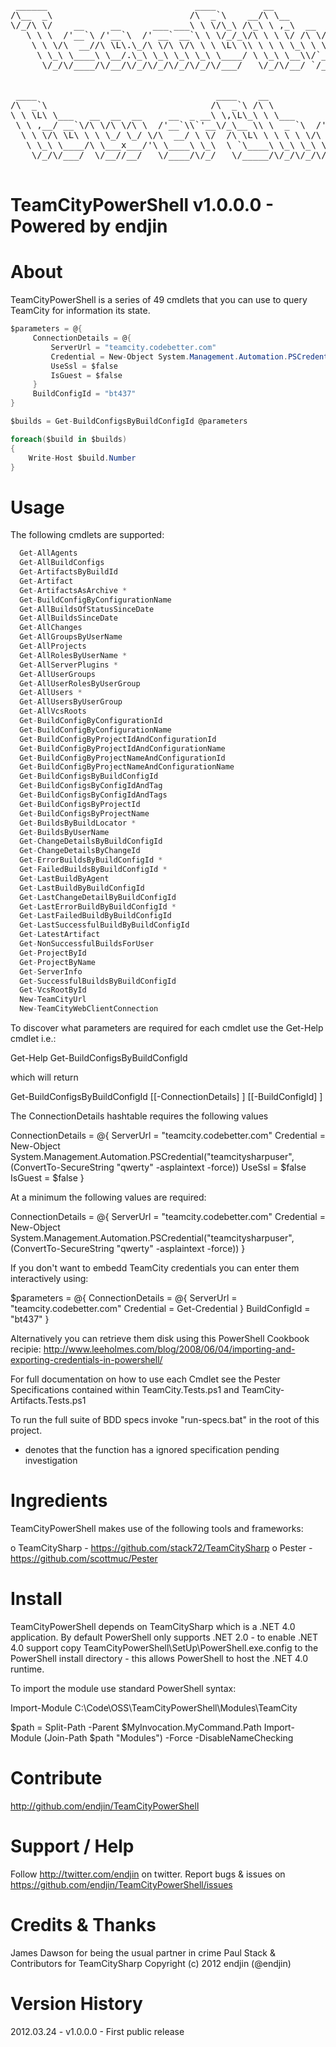 <pre>
 ______                            ____         __                
/\__  _\                          /\  _`\    __/\ \__             
\/_/\ \/    __     __      ___ ___\ \ \/\_\ /\_\ \ ,_\  __  __    
   \ \ \  /'__`\ /'__`\  /' __` __`\ \ \/_/_\/\ \ \ \/ /\ \/\ \   
    \ \ \/\  __//\ \L\.\_/\ \/\ \/\ \ \ \L\ \\ \ \ \ \_\ \ \_\ \  
     \ \_\ \____\ \__/.\_\ \_\ \_\ \_\ \____/ \ \_\ \__\\/`____ \ 
      \/_/\/____/\/__/\/_/\/_/\/_/\/_/\/___/   \/_/\/__/ `/___/> \
                                                            /\___/
                                                            \/__/ 
 ____                                  ____    __              ___   ___      
/\  _`\                               /\  _`\ /\ \            /\_ \ /\_ \     
\ \ \L\ \___   __  __  __     __  _ __\ \,\L\_\ \ \___      __\//\ \\//\ \    
 \ \ ,__/ __`\/\ \/\ \/\ \  /'__`\\`'__\/_\__ \\ \  _ `\  /'__`\\ \ \ \ \ \   
  \ \ \/\ \L\ \ \ \_/ \_/ \/\  __/ \ \/  /\ \L\ \ \ \ \ \/\  __/ \_\ \_\_\ \_ 
   \ \_\ \____/\ \___x___/'\ \____\ \_\  \ `\____\ \_\ \_\ \____\/\____\\____\
    \/_/\/___/  \/__//__/   \/____/\/_/   \/_____/\/_/\/_/\/____/\/____//____/

</pre>

TeamCityPowerShell v1.0.0.0 - Powered by endjin
===============================================

About 
=====

TeamCityPowerShell is a series of 49 cmdlets that you can use to query TeamCity for information its state.

```c#
$parameters = @{ 
	 ConnectionDetails = @{
		 ServerUrl = "teamcity.codebetter.com"
		 Credential = New-Object System.Management.Automation.PSCredential("teamcitysharpuser", (ConvertTo-SecureString "qwerty" -asplaintext -force))
		 UseSsl = $false
		 IsGuest = $false 
	 }
	 BuildConfigId = "bt437"
}

$builds = Get-BuildConfigsByBuildConfigId @parameters

foreach($build in $builds)
{
	Write-Host $build.Number
}
```


Usage
=====
The following cmdlets are supported:

```c#
  Get-AllAgents
  Get-AllBuildConfigs
  Get-ArtifactsByBuildId
  Get-Artifact
  Get-ArtifactsAsArchive *
  Get-BuildConfigByConfigurationName
  Get-AllBuildsOfStatusSinceDate
  Get-AllBuildsSinceDate
  Get-AllChanges
  Get-AllGroupsByUserName
  Get-AllProjects
  Get-AllRolesByUserName *
  Get-AllServerPlugins *
  Get-AllUserGroups
  Get-AllUserRolesByUserGroup
  Get-AllUsers *
  Get-AllUsersByUserGroup
  Get-AllVcsRoots
  Get-BuildConfigByConfigurationId
  Get-BuildConfigByConfigurationName
  Get-BuildConfigByProjectIdAndConfigurationId
  Get-BuildConfigByProjectIdAndConfigurationName
  Get-BuildConfigByProjectNameAndConfigurationId
  Get-BuildConfigByProjectNameAndConfigurationName
  Get-BuildConfigsByBuildConfigId
  Get-BuildConfigsByConfigIdAndTag
  Get-BuildConfigsByConfigIdAndTags
  Get-BuildConfigsByProjectId
  Get-BuildConfigsByProjectName
  Get-BuildsByBuildLocator *
  Get-BuildsByUserName
  Get-ChangeDetailsByBuildConfigId
  Get-ChangeDetailsByChangeId
  Get-ErrorBuildsByBuildConfigId *
  Get-FailedBuildsByBuildConfigId *
  Get-LastBuildByAgent
  Get-LastBuildByBuildConfigId
  Get-LastChangeDetailByBuildConfigId
  Get-LastErrorBuildByBuildConfigId *
  Get-LastFailedBuildByBuildConfigId
  Get-LastSuccessfulBuildByBuildConfigId
  Get-LatestArtifact
  Get-NonSuccessfulBuildsForUser
  Get-ProjectById
  Get-ProjectByName
  Get-ServerInfo
  Get-SuccessfulBuildsByBuildConfigId
  Get-VcsRootById
  New-TeamCityUrl
  New-TeamCityWebClientConnection
```
 
To discover what parameters are required for each cmdlet use the Get-Help cmdlet i.e.:
 
Get-Help Get-BuildConfigsByBuildConfigId

which will return

Get-BuildConfigsByBuildConfigId [[-ConnectionDetails] <Hashtable>] [[-BuildConfigId] <String>]

The ConnectionDetails hashtable requires the following values

ConnectionDetails = @{
	ServerUrl = "teamcity.codebetter.com"
	Credential = New-Object System.Management.Automation.PSCredential("teamcitysharpuser", (ConvertTo-SecureString "qwerty" -asplaintext -force))
	UseSsl = $false
	IsGuest = $false 
}

At a minimum the following values are required:

ConnectionDetails = @{
	ServerUrl = "teamcity.codebetter.com"
	Credential = New-Object System.Management.Automation.PSCredential("teamcitysharpuser", (ConvertTo-SecureString "qwerty" -asplaintext -force))
}

If you don't want to embedd TeamCity credentials you can enter them interactively using:

$parameters = @{ 
	 ConnectionDetails = @{
		 ServerUrl = "teamcity.codebetter.com"
		 Credential = Get-Credential
	 }
	 BuildConfigId = "bt437"
}

Alternatively you can retrieve them disk using this PowerShell Cookbook recipie: http://www.leeholmes.com/blog/2008/06/04/importing-and-exporting-credentials-in-powershell/

For full documentation on how to use each Cmdlet see the Pester Specifications contained within TeamCity.Tests.ps1 and TeamCity-Artifacts.Tests.ps1

To run the full suite of BDD specs invoke "run-specs.bat" in the root of this project.

 * denotes that the function has a ignored specification pending investigation
 
 
Ingredients
===========
TeamCityPowerShell makes use of the following tools and frameworks:

 o TeamCitySharp - https://github.com/stack72/TeamCitySharp 
 o Pester - https://github.com/scottmuc/Pester 


Install
=======

TeamCityPowerShell depends on TeamCitySharp which is a .NET 4.0 application. By default PowerShell only supports .NET 2.0 - to enable .NET 4.0 support copy TeamCityPowerShell\SetUp\PowerShell.exe.config to the PowerShell install directory - this allows PowerShell to host the .NET 4.0 runtime.

To import the module use standard PowerShell syntax:

Import-Module C:\Code\OSS\TeamCityPowerShell\Modules\TeamCity

$path = Split-Path -Parent $MyInvocation.MyCommand.Path
Import-Module (Join-Path $path "Modules") -Force -DisableNameChecking


Contribute
==========
http://github.com/endjin/TeamCityPowerShell


Support / Help
==============
Follow http://twitter.com/endjin on twitter.
Report bugs & issues on https://github.com/endjin/TeamCityPowerShell/issues


Credits & Thanks
================
James Dawson for being the usual partner in crime
Paul Stack & Contributors for TeamCitySharp
Copyright (c) 2012 endjin (@endjin)


Version History
===============
2012.03.24 - v1.0.0.0 - First public release